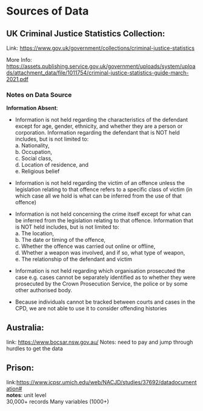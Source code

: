 # Sources of Data
## UK Criminal Justice Statistics Collection: 
Link: https://www.gov.uk/government/collections/criminal-justice-statistics

More Info: https://assets.publishing.service.gov.uk/government/uploads/system/uploads/attachment_data/file/1011754/criminal-justice-statistics-guide-march-2021.pdf

### Notes on Data Source  
**Information Absent**:  
- Information is not held regarding the characteristics of the defendant except for age,
gender, ethnicity, and whether they are a person or corporation. Information
regarding the defendant that is NOT held includes, but is not limited to:  
a. Nationality,  
b. Occupation,  
c. Social class,  
d. Location of residence, and  
e. Religious belief

- Information is not held regarding the victim of an offence unless the legislation
relating to that offence refers to a specific class of victim (in which case all we hold is
what can be inferred from the use of that offence)

- Information is not held concerning the crime itself except for what can be inferred
from the legislation relating to that offence. Information that is NOT held includes, but
is not limited to:  
a. The location,  
b. The date or timing of the offence,  
c. Whether the offence was carried out online or offline,  
d. Whether a weapon was involved, and if so, what type of weapon,  
e. The relationship of the defendant and victim  

- Information is not held regarding which organisation prosecuted the case e.g. cases
cannot be separately identified as to whether they were prosecuted by the Crown
Prosecution Service, the police or by some other authorised body.

- Because individuals cannot be tracked between courts and cases in the CPD, we are
not able to use it to consider offending histories 

## Australia: 
link: https://www.bocsar.nsw.gov.au/
Notes: need to pay and jump through hurdles to get the data

## Prison:
link:https://www.icpsr.umich.edu/web/NACJD/studies/37692/datadocumentation#  
**notes**: 
unit level  
30,000+ records
Many variables (1000+)
